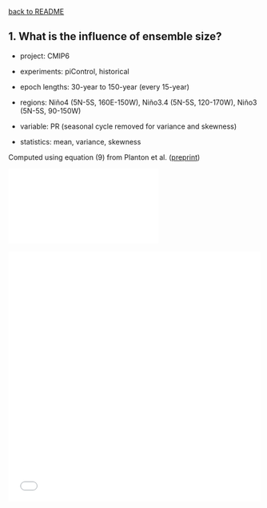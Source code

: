 [back to README](../README.md)

## 1. What is the influence of ensemble size?

- project: CMIP6

- experiments: piControl, historical

- epoch lengths: 30-year to 150-year (every 15-year)

- regions: Niño4 (5N-5S, 160E-150W), Niño3.4 (5N-5S, 120-170W), Niño3 (5N-5S, 90-150W)

- variable: PR (seasonal cycle removed for variance and skewness)

- statistics: mean, variance, skewness

Computed using equation (9) from Planton et al. ([preprint](https://doi.org/10.22541/essoar.170196744.48068128/v1))

![uncertainty_vs_ensemble_size_pr](f03_uncertainty_vs_ensemble_size_pr.pdf)


<iframe src="f03_uncertainty_vs_ensemble_size_pr.pdf" width="100%" height="500" frameborder="0" />
